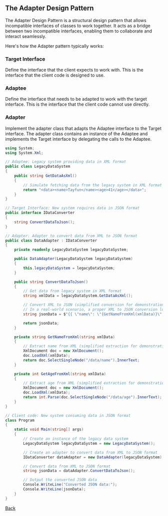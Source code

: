 ## The Adapter Design Pattern

The Adapter Design Pattern is a structural design pattern that allows incompatible interfaces of classes to work together. It acts as a bridge between two incompatible interfaces, enabling them to collaborate and interact seamlessly.

Here's how the Adapter pattern typically works:

### Target Interface
Define the interface that the client expects to work with. This is the interface that the client code is designed to use.

### Adaptee
Define the interface that needs to be adapted to work with the target interface. This is the interface that the client code cannot use directly.

### Adapter
Implement the adapter class that adapts the Adaptee interface to the Target interface. The adapter class contains an instance of the Adaptee and implements the Target interface by delegating the calls to the Adaptee.

```csharp
using System;
using System.Xml;

// Adaptee: Legacy system providing data in XML format
public class LegacyDataSystem
{
    public string GetDataAsXml()
    {
        // Simulate fetching data from the legacy system in XML format
        return "<data><name>Tayfun</name><age>41</age></data>";
    }
}

// Target Interface: New system requires data in JSON format
public interface IDataConverter
{
    string ConvertDataToJson();
}

// Adapter: Adapter to convert data from XML to JSON format
public class DataAdapter : IDataConverter
{
    private readonly LegacyDataSystem legacyDataSystem;

    public DataAdapter(LegacyDataSystem legacyDataSystem)
    {
        this.legacyDataSystem = legacyDataSystem;
    }

    public string ConvertDataToJson()
    {
        // Get data from legacy system in XML format
        string xmlData = legacyDataSystem.GetDataAsXml();

        // Convert XML to JSON (simplified conversion for demonstration)
        // In a real-world scenario, a proper XML to JSON conversion logic would be implemented
        string jsonData = $"{{ \"name\": \"{GetNameFromXml(xmlData)}\", \"age\": {GetAgeFromXml(xmlData)} }}";

        return jsonData;
    }

    private string GetNameFromXml(string xmlData)
    {
        // Extract name from XML (simplified extraction for demonstration)
        XmlDocument doc = new XmlDocument();
        doc.LoadXml(xmlData);
        return doc.SelectSingleNode("/data/name").InnerText;
    }

    private int GetAgeFromXml(string xmlData)
    {
        // Extract age from XML (simplified extraction for demonstration)
        XmlDocument doc = new XmlDocument();
        doc.LoadXml(xmlData);
        return int.Parse(doc.SelectSingleNode("/data/age").InnerText);
    }
}

// Client code: New system consuming data in JSON format
class Program
{
    static void Main(string[] args)
    {
        // Create an instance of the legacy data system
        LegacyDataSystem legacyDataSystem = new LegacyDataSystem();

        // Create an adapter to convert data from XML to JSON format
        IDataConverter dataAdapter = new DataAdapter(legacyDataSystem);

        // Convert data from XML to JSON format
        string jsonData = dataAdapter.ConvertDataToJson();

        // Output the converted JSON data
        Console.WriteLine("Converted JSON data:");
        Console.WriteLine(jsonData);
    }
}
```
[Back](README.md/#adapter)
